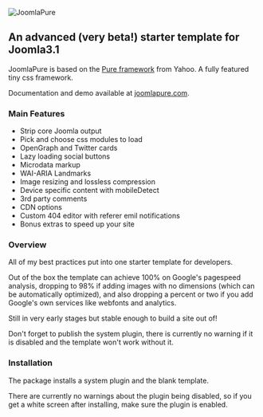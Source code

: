 ![JoomlaPure](https://s3-eu-west-1.amazonaws.com/joomlapure/images/joomlapure.png)

## An advanced (very beta!) starter template for Joomla3.1

JoomlaPure is based on the [Pure framework](http://purecss.io/) from Yahoo. A fully featured tiny css framework.

Documentation and demo available at [joomlapure.com](http://joomlapure.com).

### Main Features

- Strip core Joomla output
- Pick and choose css modules to load
- OpenGraph and Twitter cards
- Lazy loading social buttons
- Microdata markup
- WAI-ARIA Landmarks
- Image resizing and lossless compression
- Device specific content with mobileDetect
- 3rd party comments
- CDN options
- Custom 404 editor with referer emil notifications
- Bonus extras to speed up your site

### Overview

All of my best practices put into one starter template for developers.

Out of the box the template can achieve 100% on Google's pagespeed analysis, dropping to 98% if adding images with no dimensions (which can be automatically optimized), and also dropping a percent or two if you add Google's own services like webfonts and analytics.

Still in very early stages but stable enough to build a site out of!

Don't forget to publish the system plugin, there is currently no warning if it is disabled and the template won't work without it.

### Installation

The package installs a system plugin and the blank template.

There are currently no warnings about the plugin being disabled, so if you get a white screen after installing, make sure the plugin is enabled.
